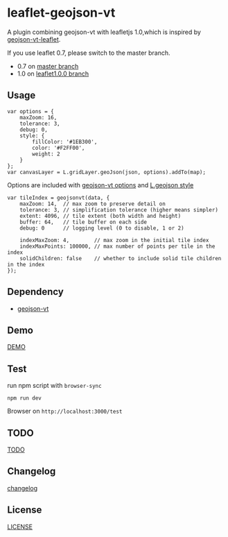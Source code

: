 # leaflet-geojson-vt

A plugin combining geojson-vt with leafletjs 1.0,which is inspired by [geojson-vt-leaflet](https://github.com/handygeospatial/geojson-vt-leaflet).

If you use leaflet 0.7, please switch to the master branch.

- 0.7 on [master branch](https://github.com/brandonxiang/leaflet-geojson-vt/tree/master)
- 1.0 on [leaflet1.0.0 branch](https://github.com/brandonxiang/leaflet-geojson-vt/tree/leaflet1.0.0)

## Usage

```
var options = {
    maxZoom: 16,
    tolerance: 3,
    debug: 0,
    style: {
        fillColor: '#1EB300',
        color: '#F2FF00',
        weight: 2
    }
};
var canvasLayer = L.gridLayer.geoJson(json, options).addTo(map);
```

Options are included with [geojson-vt options](https://github.com/mapbox/geojson-vt#options) and [L.geojson style](http://leafletjs.com/reference.html#path-options)

```
var tileIndex = geojsonvt(data, {
    maxZoom: 14,  // max zoom to preserve detail on
    tolerance: 3, // simplification tolerance (higher means simpler)
    extent: 4096, // tile extent (both width and height)
    buffer: 64,   // tile buffer on each side
    debug: 0      // logging level (0 to disable, 1 or 2)

    indexMaxZoom: 4,        // max zoom in the initial tile index
    indexMaxPoints: 100000, // max number of points per tile in the index
    solidChildren: false    // whether to include solid tile children in the index
});
```

## Dependency

- [geojson-vt](https://github.com/mapbox/geojson-vt)

## Demo

[DEMO](https://brandonxiang.github.io/leaflet-geojson-vt/test)

## Test

run npm script with `browser-sync`

```
npm run dev
```

Browser on `http://localhost:3000/test`

## TODO

[TODO](doc/TODO.md)

## Changelog

[changelog](doc/changelog.md)

## License

[LICENSE](LICENSE)